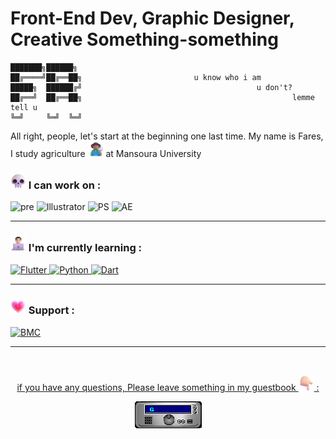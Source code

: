 # Front-End Dev, Graphic Designer, Creative Something-something

```
███████╗██████╗ 
██╔════╝██╔══██╗                         u know who i am
█████╗  ██████╔╝                                       u don't?
██╔══╝  ██╔══██╗                                               lemme tell u
╚═╝     ╚═╝  ╚═╝
```
All right, people, let's start at the beginning one last time. My name is Fares, I study agriculture <img src="Photos/Farmer.png" alt="Farmer" width="25" height="25" /> at Mansoura University

### <img src="Photos/Skull.png" alt="keepintouch" width="25" height="25" /> I can work on :
![pre](https://ziadoua.github.io/m3-Markdown-Badges/badges/Premiere/premiere3.svg)
![Illustrator](https://ziadoua.github.io/m3-Markdown-Badges/badges/Illustrator/illustrator3.svg)
![PS](https://ziadoua.github.io/m3-Markdown-Badges/badges/Photoshop/photoshop3.svg)
![AE](https://ziadoua.github.io/m3-Markdown-Badges/badges/AfterEffects/aftereffects3.svg)


---
 ### <img src="Photos/Man Technologist Light Skin Tone.png" alt="Man Technologist" width="25" height="25" /> I'm currently learning :
<a href="https://roadmap.sh/u/frmamlf">
    <img src="https://ziadoua.github.io/m3-Markdown-Badges/badges/Flutter/flutter3.svg" alt="Flutter">
<a href="https://roadmap.sh/u/frmamlf">
    <img src="https://ziadoua.github.io/m3-Markdown-Badges/badges/Python/python3.svg" alt="Python">
<a href="https://roadmap.sh/u/frmamlf">
    <img src="https://ziadoua.github.io/m3-Markdown-Badges/badges/Dart/dart3.svg" alt="Dart">
  </a>
</p>

---
 ### <img src="Photos/Growing Heart.png" alt="keepintouch" width="25" height="25" /> Support :
<a href="https://buymeacoffee.com/frmamlf">
    <img src="https://ziadoua.github.io/m3-Markdown-Badges/badges/BuyMeACoffee/buymeacoffee3.svg" alt="BMC">



---
<br>
<div align="center">
<p>if you have any questions, Please leave something in my guestbook <img src="Photos/Backhand Index Pointing Down Light Skin Tone.png" alt="Hand" width="25" height="25" /> :</p>
 <a href="https://github.com/frmamlf/Android-Ios-Windows/issues"><img src="Photos/GUEST_BOOK_GIF.gif" alt="Guest book"></a>
</div>
<br>





 
